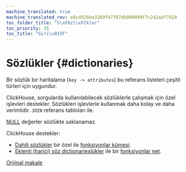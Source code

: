 ```yaml
---
machine_translated: true
machine_translated_rev: e8cd92bba3269f47787db090899f7c242adf7818
toc_folder_title: "S\xF6zl\xFCkler"
toc_priority: 35
toc_title: "Giri\u015F"
---
```


# Sözlükler {#dictionaries}

Bir sözlük bir haritalama (`key -> attributes`) bu referans listeleri çeşitli türleri için uygundur.

ClickHouse, sorgularda kullanılabilecek sözlüklerle çalışmak için özel işlevleri destekler. Sözlükleri işlevlerle kullanmak daha kolay ve daha verimlidir. `JOIN` referans tabloları ile.

[NULL](../../sql-reference/syntax.md#null-literal) değerler sözlükte saklanamaz.

ClickHouse destekler:

-   [Dahili sözlükler](internal-dicts.md#internal_dicts) bir özel ile [fonksiyonlar kümesi](../../sql-reference/functions/ym-dict-functions.md).
-   [Eklenti (harici) söz dictionarieslükler](external-dictionaries/external-dicts.md#external-dicts) ile bir [fonksiyonlar net](../../sql-reference/functions/ext-dict-functions.md).

[Orijinal makale](https://clickhouse.tech/docs/en/query_language/dicts/) <!--hide-->

